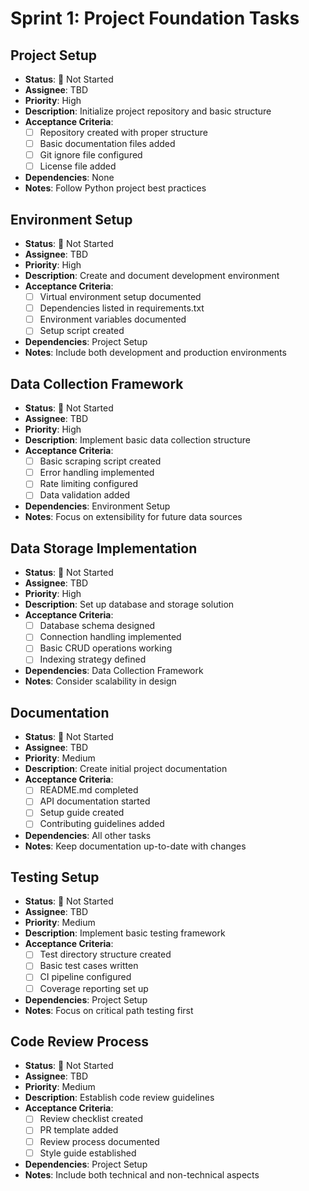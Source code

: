 # Sprint 1: Project Foundation Tasks

## Project Setup
- **Status**: 🔴 Not Started
- **Assignee**: TBD
- **Priority**: High
- **Description**: Initialize project repository and basic structure
- **Acceptance Criteria**:
  - [ ] Repository created with proper structure
  - [ ] Basic documentation files added
  - [ ] Git ignore file configured
  - [ ] License file added
- **Dependencies**: None
- **Notes**: Follow Python project best practices

## Environment Setup
- **Status**: 🔴 Not Started
- **Assignee**: TBD
- **Priority**: High
- **Description**: Create and document development environment
- **Acceptance Criteria**:
  - [ ] Virtual environment setup documented
  - [ ] Dependencies listed in requirements.txt
  - [ ] Environment variables documented
  - [ ] Setup script created
- **Dependencies**: Project Setup
- **Notes**: Include both development and production environments

## Data Collection Framework
- **Status**: 🔴 Not Started
- **Assignee**: TBD
- **Priority**: High
- **Description**: Implement basic data collection structure
- **Acceptance Criteria**:
  - [ ] Basic scraping script created
  - [ ] Error handling implemented
  - [ ] Rate limiting configured
  - [ ] Data validation added
- **Dependencies**: Environment Setup
- **Notes**: Focus on extensibility for future data sources

## Data Storage Implementation
- **Status**: 🔴 Not Started
- **Assignee**: TBD
- **Priority**: High
- **Description**: Set up database and storage solution
- **Acceptance Criteria**:
  - [ ] Database schema designed
  - [ ] Connection handling implemented
  - [ ] Basic CRUD operations working
  - [ ] Indexing strategy defined
- **Dependencies**: Data Collection Framework
- **Notes**: Consider scalability in design

## Documentation
- **Status**: 🔴 Not Started
- **Assignee**: TBD
- **Priority**: Medium
- **Description**: Create initial project documentation
- **Acceptance Criteria**:
  - [ ] README.md completed
  - [ ] API documentation started
  - [ ] Setup guide created
  - [ ] Contributing guidelines added
- **Dependencies**: All other tasks
- **Notes**: Keep documentation up-to-date with changes

## Testing Setup
- **Status**: 🔴 Not Started
- **Assignee**: TBD
- **Priority**: Medium
- **Description**: Implement basic testing framework
- **Acceptance Criteria**:
  - [ ] Test directory structure created
  - [ ] Basic test cases written
  - [ ] CI pipeline configured
  - [ ] Coverage reporting set up
- **Dependencies**: Project Setup
- **Notes**: Focus on critical path testing first

## Code Review Process
- **Status**: 🔴 Not Started
- **Assignee**: TBD
- **Priority**: Medium
- **Description**: Establish code review guidelines
- **Acceptance Criteria**:
  - [ ] Review checklist created
  - [ ] PR template added
  - [ ] Review process documented
  - [ ] Style guide established
- **Dependencies**: Project Setup
- **Notes**: Include both technical and non-technical aspects 